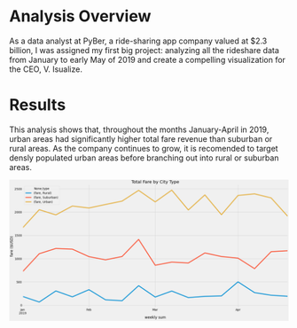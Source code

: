 # Analysis Overview

As a data analyst at PyBer, a ride-sharing app company valued at $2.3 billion, I was assigned my first big project: analyzing all the rideshare data from January to early May of 2019 and create a compelling visualization for the CEO, V. Isualize.

# Results

This analysis shows that, throughout the months January-April in 2019, urban areas had significantly higher total fare revenue than suburban or rural areas. As the company continues to grow, it is recomended to target densly populated urban areas before branching out into rural or suburban areas. 

![Image](https://github.com/robbe-verhofste/PyBer_Analysis/blob/main/resources/PyBer_fare_summary.PNG)
